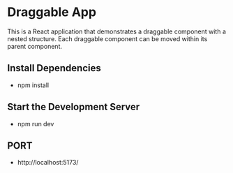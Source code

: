 # Draggable App

This is a React application that demonstrates a draggable component with a nested structure. Each draggable component can be moved within its parent component.

## Install Dependencies
- npm install

## Start the Development Server
- npm run dev

## PORT
- http://localhost:5173/